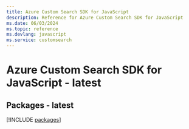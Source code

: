 ```yaml
---
title: Azure Custom Search SDK for JavaScript
description: Reference for Azure Custom Search SDK for JavaScript
ms.date: 06/03/2024
ms.topic: reference
ms.devlang: javascript
ms.service: customsearch
---
```

# Azure Custom Search SDK for JavaScript - latest
## Packages - latest
[!INCLUDE [packages](custom-search-index.md)]